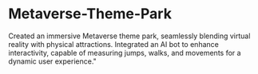 # Metaverse-Theme-Park
Created an immersive Metaverse theme park, seamlessly blending virtual reality with physical attractions. Integrated an AI bot to enhance interactivity, capable of measuring jumps, walks, and movements for a dynamic user experience."
